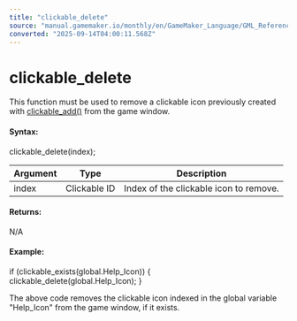 ```yaml
---
title: "clickable_delete"
source: "manual.gamemaker.io/monthly/en/GameMaker_Language/GML_Reference/Web_And_HTML5/clickable_delete.htm"
converted: "2025-09-14T04:00:11.568Z"
---
```


# clickable\_delete

This function must be used to remove a clickable icon previously created with [clickable\_add()](clickable_add.md) from the game window.

#### Syntax:

clickable\_delete(index);

| Argument | Type | Description |
| --- | --- | --- |
| index | Clickable ID | Index of the clickable icon to remove. |

#### Returns:

N/A

#### Example:

if (clickable\_exists(global.Help\_Icon))
{
    clickable\_delete(global.Help\_Icon);
}

The above code removes the clickable icon indexed in the global variable "Help\_Icon" from the game window, if it exists.